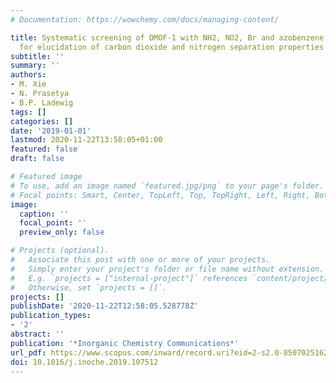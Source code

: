 ```yaml
---
# Documentation: https://wowchemy.com/docs/managing-content/

title: Systematic screening of DMOF-1 with NH2, NO2, Br and azobenzene functionalities
  for elucidation of carbon dioxide and nitrogen separation properties
subtitle: ''
summary: ''
authors:
- M. Xie
- N. Prasetya
- B.P. Ladewig
tags: []
categories: []
date: '2019-01-01'
lastmod: 2020-11-22T13:58:05+01:00
featured: false
draft: false

# Featured image
# To use, add an image named `featured.jpg/png` to your page's folder.
# Focal points: Smart, Center, TopLeft, Top, TopRight, Left, Right, BottomLeft, Bottom, BottomRight.
image:
  caption: ''
  focal_point: ''
  preview_only: false

# Projects (optional).
#   Associate this post with one or more of your projects.
#   Simply enter your project's folder or file name without extension.
#   E.g. `projects = ["internal-project"]` references `content/project/deep-learning/index.md`.
#   Otherwise, set `projects = []`.
projects: []
publishDate: '2020-11-22T12:58:05.528778Z'
publication_types:
- '2'
abstract: ''
publication: '*Inorganic Chemistry Communications*'
url_pdf: https://www.scopus.com/inward/record.uri?eid=2-s2.0-85070251622&doi=10.1016%2fj.inoche.2019.107512&partnerID=40&md5=c08bf3b60a4a4b5e222beab533fc1112
doi: 10.1016/j.inoche.2019.107512
---
```

